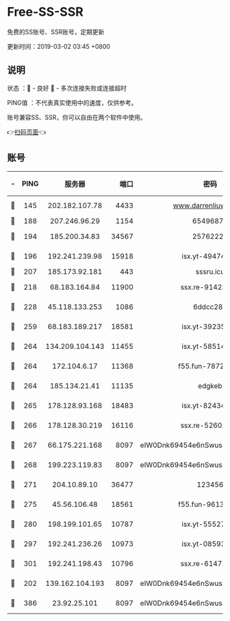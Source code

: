 # Free-SS-SSR

免费的SS账号、SSR账号，定期更新

更新时间：2019-03-02 03:45 +0800

## 说明

状态     ：🙂 - 良好 🙁 - 多次连接失败或连接超时

PING值   ：不代表真实使用中的速度，仅供参考。

账号兼容SS、SSR，你可以自由在两个软件中使用。

👉[扫码页面](https://liesauer.github.io/free-ss-ssr.github.io/)👈

## 账号

|-|PING|服务器|端口|密码|加密方式|区域|
|:----:|:----:|:-----:|-----:|:----:|:----:|:----:|
|🙂|145|202.182.107.78|4433|www.darrenliuwei.com|aes-256-cfb|JP|
|🙂|188|207.246.96.29|1154|65496879|chacha20|US|
|🙂|194|185.200.34.83|34567|25762225|aes-256-cfb|US|
|🙂|196|192.241.239.98|15918|isx.yt-49474525|aes-256-cfb|US|
|🙂|207|185.173.92.181|443|sssru.icu|rc4-md5|RU|
|🙂|218|68.183.164.84|11900|ssx.re-91423865|aes-256-cfb|US|
|🙂|228|45.118.133.253|1086|6ddcc286|aes-256-cfb|SG|
|🙂|259|68.183.189.217|18581|isx.yt-39235450|aes-256-cfb|SG|
|🙂|264|134.209.104.143|11455|isx.yt-58514874|aes-256-cfb|SG|
|🙂|264|172.104.6.17|11368|f55.fun-78724518|aes-256-cfb|US|
|🙂|264|185.134.21.41|11135|edgkeb|aes-256-cfb|GB|
|🙂|265|178.128.93.168|18483|isx.yt-82434305|aes-256-cfb|SG|
|🙂|266|178.128.30.219|16116|ssx.re-52602728|aes-256-cfb|SG|
|🙂|267|66.175.221.168|8097|eIW0Dnk69454e6nSwuspv9DmS201tQ0D|aes-256-cfb|US|
|🙂|268|199.223.119.83|8097|eIW0Dnk69454e6nSwuspv9DmS201tQ0D|aes-256-cfb|US|
|🙂|271|204.10.89.10|36477|123456|aes-256-cfb|US|
|🙂|275|45.56.106.48|18561|f55.fun-96139570|aes-256-cfb|US|
|🙂|280|198.199.101.65|10787|isx.yt-55527234|aes-256-cfb|US|
|🙂|297|192.241.236.26|10973|isx.yt-08593579|aes-256-cfb|US|
|🙂|301|192.241.198.43|10796|ssx.re-61472012|aes-256-cfb|US|
|🙂|202|139.162.104.193|8097|eIW0Dnk69454e6nSwuspv9DmS201tQ0D|aes-256-cfb|JP|
|🙂|386|23.92.25.101|8097|eIW0Dnk69454e6nSwuspv9DmS201tQ0D|aes-256-cfb|US|
